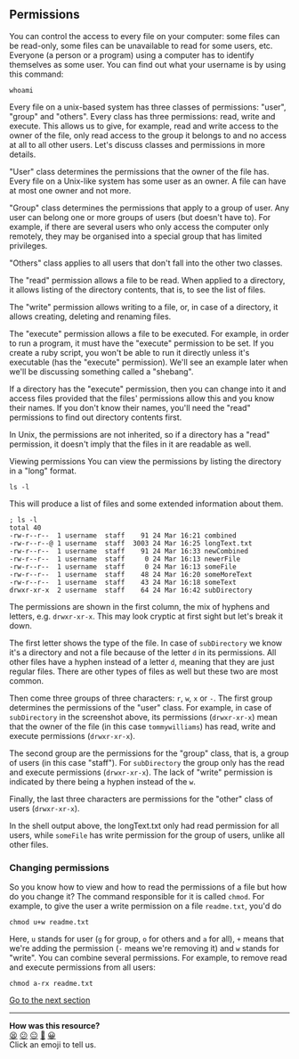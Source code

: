 ## Permissions
You can control the access to every file on your computer: some files can be read-only, some files can be unavailable to read for some users, etc. Everyone (a person or a program) using a computer has to identify themselves as some user. You can find out what your username is by using this command:

`whoami`
<!-- spellchecker-disable -->
<!-- Pending our adding unix to https://github.com/retextjs/retext-indefinite-article -->
Every file on a unix-based system has three classes of permissions: "user", "group" and "others". Every class has three permissions: read, write and execute. This allows us to give, for example, read and write access to the owner of the file, only read access to the group it belongs to and no access at all to all other users. Let's discuss classes and permissions in more details.
<!-- spellchecker-enable -->

"User" class determines the permissions that the owner of the file has. Every file on a Unix-like system has some user as an owner. A file can have at most one owner and not more.

"Group" class determines the permissions that apply to a group of user. Any user can belong one or more groups of users (but doesn't have to). For example, if there are several users who only access the computer only remotely, they may be organised into a special group that has limited privileges.

"Others" class applies to all users that don't fall into the other two classes.

The "read" permission allows a file to be read. When applied to a directory, it allows listing of the directory contents, that is, to see the list of files.

The "write" permission allows writing to a file, or, in case of a directory, it allows creating, deleting and renaming files.

The "execute" permission allows a file to be executed. For example, in order to run a program, it must have the "execute" permission to be set. If you create a ruby script, you won't be able to run it directly unless it's executable (has the "execute" permission). We'll see an example later when we'll be discussing something called a "shebang".

If a directory has the "execute" permission, then you can change into it and access files provided that the files' permissions allow this and you know their names. If you don't know their names, you'll need the "read" permissions to find out directory contents first.

In Unix, the permissions are not inherited, so if a directory has a "read" permission, it doesn't imply that the files in it are readable as well.

Viewing permissions
You can view the permissions by listing the directory in a "long" format.

`ls -l`

This will produce a list of files and some extended information about them.

```shell
; ls -l
total 40
-rw-r--r--  1 username  staff    91 24 Mar 16:21 combined
-rw-r--r--@ 1 username  staff  3003 24 Mar 16:25 longText.txt
-rw-r--r--  1 username  staff    91 24 Mar 16:33 newCombined
-rw-r--r--  1 username  staff     0 24 Mar 16:13 newerFile
-rw-r--r--  1 username  staff     0 24 Mar 16:13 someFile
-rw-r--r--  1 username  staff    48 24 Mar 16:20 someMoreText
-rw-r--r--  1 username  staff    43 24 Mar 16:18 someText
drwxr-xr-x  2 username  staff    64 24 Mar 16:42 subDirectory
```


The permissions are shown in the first column, the mix of hyphens and letters, e.g. `drwxr-xr-x`. This may look cryptic at first sight but let's break it down.

The first letter shows the type of the file. In case of `subDirectory` we know it's a directory and not a file because of the letter `d` in its permissions. All other files have a hyphen instead of a letter `d`, meaning that they are just regular files. There are other types of files as well but these two are most common.

Then come three groups of three characters: `r`, `w`, `x` or `-`. The first group determines the permissions of the "user" class. For example, in case of `subDirectory` in the screenshot above, its permissions (`drwxr-xr-x`) mean that the owner of the file (in this case `tommywilliams`) has read, write and execute permissions (`drwxr-xr-x`).

The second group are the permissions for the "group" class, that is, a group of users (in this case "staff"). For `subDirectory` the group only has the read and execute permissions (`drwxr-xr-x`). The lack of "write" permission is indicated by there being a hyphen instead of the `w`.

Finally, the last three characters are permissions for the "other" class of users (`drwxr-xr-x`).

In the shell output above, the longText.txt only had read permission for all users, while `someFile` has write permission for the group of users, unlike all other files.

### Changing permissions
So you know how to view and how to read the permissions of a file but how do you change it? The command responsible for it is called `chmod`. For example, to give the user a write permission on a file `readme.txt`, you'd do

`chmod u+w readme.txt`

Here, `u` stands for user (`g` for group, `o` for others and `a` for all), `+` means that we're adding the permission (`-` means we're removing it) and `w` stands for "write". You can combine several permissions. For example, to remove read and execute permissions from all users:

`chmod a-rx readme.txt`

[Go to the next section](./21_shebang.md)


<!-- BEGIN GENERATED SECTION DO NOT EDIT -->

---

**How was this resource?**  
[😫](https://airtable.com/shrUJ3t7KLMqVRFKR?prefill_Repository=course&prefill_File=foundations/command_line/20_permissions.md&prefill_Sentiment=😫) [😕](https://airtable.com/shrUJ3t7KLMqVRFKR?prefill_Repository=course&prefill_File=foundations/command_line/20_permissions.md&prefill_Sentiment=😕) [😐](https://airtable.com/shrUJ3t7KLMqVRFKR?prefill_Repository=course&prefill_File=foundations/command_line/20_permissions.md&prefill_Sentiment=😐) [🙂](https://airtable.com/shrUJ3t7KLMqVRFKR?prefill_Repository=course&prefill_File=foundations/command_line/20_permissions.md&prefill_Sentiment=🙂) [😀](https://airtable.com/shrUJ3t7KLMqVRFKR?prefill_Repository=course&prefill_File=foundations/command_line/20_permissions.md&prefill_Sentiment=😀)  
Click an emoji to tell us.

<!-- END GENERATED SECTION DO NOT EDIT -->
